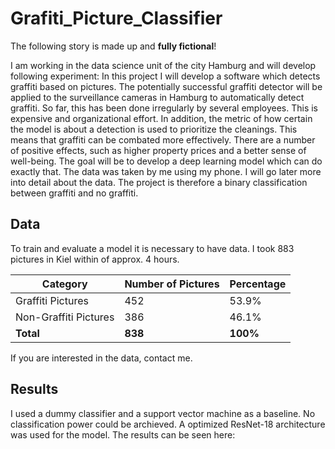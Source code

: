 # Grafiti_Picture_Classifier

The following story is made up and **fully fictional**!  


I am working in the data science unit of the city Hamburg and will develop following experiment: In this project I will develop a software which detects graffiti based on pictures. The potentially successful graffiti detector will be applied to the surveillance cameras in Hamburg to automatically detect graffiti. So far, this has been done irregularly by several employees. This is expensive and organizational effort. In addition, the metric of how certain the model is about a detection is used to prioritize the cleanings. This means that graffiti can be combated more effectively. There are a number of positive effects, such as higher property prices and a better sense of well-being. The goal will be to develop a deep learning model which can do exactly that. The data was taken by me using my phone. I will go later more into detail about the data. The project is therefore a binary classification between graffiti and no graffiti.

## Data
To train and evaluate a model it is necessary to have data. I took 883 pictures in Kiel within of approx. 4 hours.

| Category              | Number of Pictures | Percentage |
|-----------------------|--------------------|------------|
| Graffiti Pictures      | 452                | 53.9%      |
| Non-Graffiti Pictures  | 386               | 46.1%      |
| **Total**              | **838**            | **100%**   |

If you are interested in the data, contact me.

## Results
I used a dummy classifier and a support vector machine as a baseline. No classification power could be archieved. A optimized ResNet-18 architecture was used for the model. The results can be seen here:



